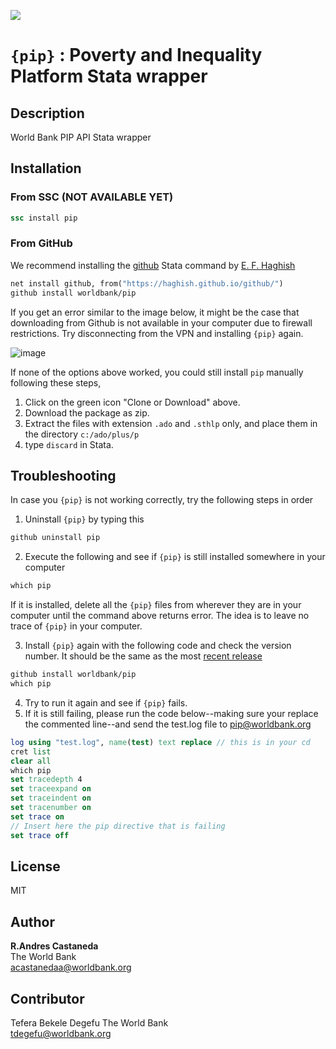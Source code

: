 [![](https://img.shields.io/badge/devel%20version-0.3.2-blue.svg)](https://github.com/worldbank/pip)


# `{pip}` : Poverty and Inequality Platform Stata wrapper


## Description

World Bank PIP API Stata wrapper

## Installation

### From SSC (NOT AVAILABLE YET)

```stata
ssc install pip
```

### From GitHub 

We recommend installing the [github](https://github.com/haghish/github) Stata command by [E. F. Haghish](https://github.com/haghish)

```stata
net install github, from("https://haghish.github.io/github/")
github install worldbank/pip
```

If you get an error similar to the image below, it might be the case that downloading from Github is not available in your computer due to firewall restrictions. Try disconnecting from the VPN and installing `{pip}` again.

![image](https://user-images.githubusercontent.com/35301997/152870576-c10787a8-e271-41ee-8eb0-79d63afacac6.png)

If none of the options above worked, you could still install `pip` manually following these steps, 

1. Click on the green icon "Clone or Download" above. 
2. Download the package as zip. 
3. Extract the files with extension `.ado` and `.sthlp` only, and place them in the directory `c:/ado/plus/p`
4. type `discard` in Stata. 


## Troubleshooting

In case you `{pip}` is not working correctly, try the following steps in order

1.	Uninstall `{pip}` by typing this
```stata
github uninstall pip
```

2.	Execute the following and see if `{pip}` is still installed somewhere in your computer
```stata
which pip
```

If it is installed, delete all the `{pip}` files from wherever they are in your computer until the command above returns error. The idea is to leave no trace of  `{pip}` in your computer. 
 
3.	Install `{pip}` again with the following code and check the version number. It should be the same as the most [recent release](https://github.com/worldbank/pip/releases)


```stata
github install worldbank/pip
which pip
```
4.	Try to run it again and see if `{pip}` fails. 
5.	If it is still failing, please run the code below--making sure your replace the commented line--and send the test.log file to [pip@worldbank.org](pip@worldbank.org)

```stata
log using "test.log", name(test) text replace // this is in your cd
cret list
clear all
which pip
set tracedepth 4
set traceexpand on 
set traceindent on 
set tracenumber on
set trace on
// Insert here the pip directive that is failing
set trace off
```

## License

MIT


## Author


**R.Andres Castaneda**  
The World Bank  
acastanedaa@worldbank.org

Contributor
------
Tefera Bekele Degefu
The World Bank  
tdegefu@worldbank.org
